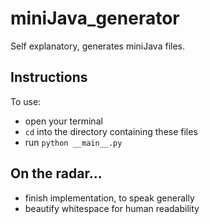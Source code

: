 # miniJava_generator

Self explanatory, generates miniJava files.

## Instructions

To use:
- open your terminal
- `cd` into the directory containing these files
- run `python __main__.py`

## On the radar...
- finish implementation, to speak generally
- beautify whitespace for human readability
